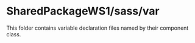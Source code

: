 # SharedPackageWS1/sass/var

This folder contains variable declaration files named by their component class.
